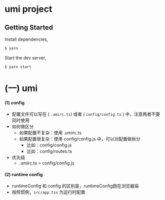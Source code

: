 # umi project

## Getting Started

Install dependencies,

```bash
$ yarn
```

Start the dev server,

```bash
$ yarn start
```

# (一) umi
#### (1) config
- 配置文件可以写在 ( `.umirc.ts`) 或者 ( `config/config.ts` ) 中，注意两者不要同时使用
- 如何做区分
  - 如果配置不复杂：使用 .umirc.ts
  - 如果配置很复杂：使用 config/config.js 中，可以对配置做拆分
    -  比如：config/config.js
    -  比如：config/routes.ts
- 优先级
  - .umirc.ts  >  config/config.js
#### (2) runtime config
- runtimeConfig 和 config 的区别是，runtimeConfig跑在浏览器端
- 按照惯例，`src/app.tsx` 为运行时配置
